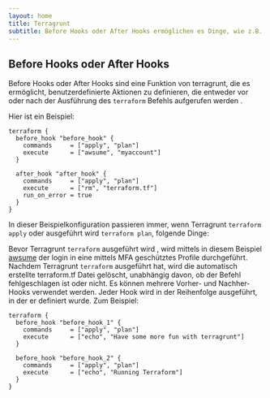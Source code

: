 ```yaml
---
layout: home
title: Terragrunt
subtitle: Before Hooks oder After Hooks ermöglichen es Dinge, wie z.B. eine Authentifizierung in den Prozess zu integrieren.
---
```


## Before Hooks oder After Hooks


Before Hooks oder After Hooks sind eine Funktion von terragrunt, die es ermöglicht, benutzerdefinierte Aktionen zu definieren, die entweder vor oder nach der Ausführung des `terraform`  Befehls aufgerufen werden .

Hier ist ein Beispiel:

```
terraform {
  before_hook "before_hook" {
    commands     = ["apply", "plan"]
    execute      = ["awsume", "myaccount"]
  }

  after_hook "after_hook" {
    commands     = ["apply", "plan"]
    execute      = ["rm", "terraform.tf"]
    run_on_error = true
  }
}
```

In dieser Beispielkonfiguration passieren immer, wenn Terragrunt `terraform apply` oder ausgeführt wird `terraform plan`, folgende Dinge:

Bevor Terragrunt `terraform` ausgeführt wird , wird mittels in diesem Beispiel [awsume](https://awsu.me/) der login in eine mittels MFA geschütztes Profile durchgeführt.
Nachdem Terragrunt `terraform` ausgeführt hat, wird die automatisch erstellte terraform.tf Datei gelöscht, unabhängig davon, ob der Befehl fehlgeschlagen ist oder nicht.
Es können mehrere Vorher- und Nachher-Hooks verwendet werden. Jeder Hook wird in der Reihenfolge ausgeführt, in der er definiert wurde. Zum Beispiel:

```
terraform {
  before_hook "before_hook_1" {
    commands     = ["apply", "plan"]
    execute      = ["echo", "Have some more fun with terragrunt"]
  }

  before_hook "before_hook_2" {
    commands     = ["apply", "plan"]
    execute      = ["echo", "Running Terraform"]
  }
}
```
